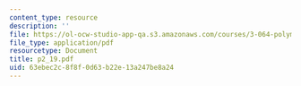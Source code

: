 ```yaml
---
content_type: resource
description: ''
file: https://ol-ocw-studio-app-qa.s3.amazonaws.com/courses/3-064-polymer-engineering-fall-2003/63ebec2c8f8f0d63b22e13a247be8a24_p2_19.pdf
file_type: application/pdf
resourcetype: Document
title: p2_19.pdf
uid: 63ebec2c-8f8f-0d63-b22e-13a247be8a24
---
```

